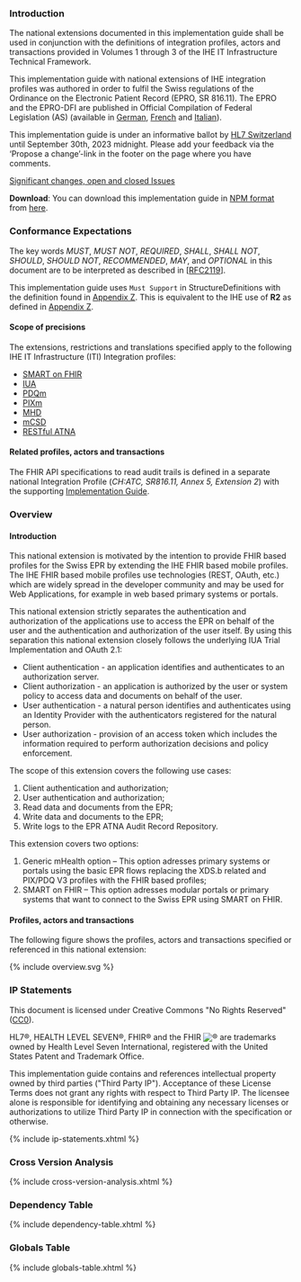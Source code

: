 ### Introduction

The national extensions documented in this implementation guide shall be used in conjunction with the definitions of integration 
profiles, actors and transactions provided in Volumes 1 through 3 of the IHE IT Infrastructure Technical Framework.

This implementation guide with national extensions of IHE integration profiles was authored in order to fulfil the Swiss
regulations of the Ordinance on the Electronic Patient Record (EPRO, SR 816.11). The EPRO and the
EPRO-DFI are published in Official Compilation of Federal Legislation (AS) (available in [German](https://www.admin.ch/opc/de/classified-compilation/20111795/index.html), [French](https://www.admin.ch/opc/fr/classified-compilation/20111795/index.html)
and [Italian](https://www.admin.ch/opc/it/classified-compilation/20111795/index.html)).

<div markdown="1" class="stu-note">

This implementation guide is under an informative ballot by [HL7 Switzerland](https://www.hl7.ch/) until September 30th, 2023 midnight. Please add your feedback via the ‘Propose a change’-link in the footer on the page where you have comments. 

[Significant changes, open and closed Issues](openissues.html)

</div>

**Download**: You can download this implementation guide in [NPM format](https://confluence.hl7.org/display/FHIR/NPM+Package+Specification) from [here](package.tgz).

### Conformance Expectations

The key words *MUST*, *MUST NOT*, *REQUIRED*, *SHALL*, *SHALL NOT*, *SHOULD*, *SHOULD NOT*, 
*RECOMMENDED*, *MAY*, and *OPTIONAL* in this document are to be interpreted as described in
[[RFC2119](https://www.ietf.org/rfc/rfc2119.txt)].

This implementation guide uses `Must Support` in StructureDefinitions with the definition found in [Appendix Z](https://profiles.ihe.net/ITI/TF/Volume2/ch-Z.html#z.10-profiling-conventions-for-constraints-on-fhir). This is equivalent to the IHE use of **R2** as defined in [Appendix Z](https://profiles.ihe.net/ITI/TF/Volume2/ch-Z.html#z.10-profiling-conventions-for-constraints-on-fhir).

#### Scope of precisions
The extensions, restrictions and translations specified apply to the following IHE IT Infrastructure (ITI) Integration profiles:

* [SMART on FHIR](http://www.hl7.org/fhir/smart-app-launch/)
* [IUA](https://profiles.ihe.net/ITI/IUA/index.html)
* [PDQm](https://profiles.ihe.net/ITI/PDQm/index.html)
* [PIXm](https://profiles.ihe.net/ITI/PIXm/index.html)
* [MHD](https://profiles.ihe.net/ITI/MHD/index.html)
* [mCSD](https://profiles.ihe.net/ITI/mCSD/index.html)
* [RESTful ATNA](https://www.ihe.net/uploadedFiles/Documents/ITI/IHE_ITI_Suppl_RESTful-ATNA.pdf)

#### Related profiles, actors and transactions

The FHIR API specifications to read audit trails is defined in a separate national Integration Profile
(_CH:ATC, SR816.11, Annex 5, Extension 2_) with the supporting [Implementation Guide](https://fhir.ch/ig/ch-atc/index.html).

### Overview

#### Introduction

This national extension is motivated by the intention to provide FHIR based profiles for the Swiss EPR by extending the IHE FHIR based mobile profiles. The IHE FHIR based mobile profiles use technologies (REST, OAuth, etc.) which are widely spread in the developer community and may be used for Web Applications, for example in web based primary systems or portals.

This national extension strictly separates the authentication and authorization of the applications use to access the EPR on behalf of the user and the authentication and authorization of the user itself. By using this separation this national extension closely follows the underlying IUA Trial Implementation and OAuth 2.1: 
* Client authentication - an application identifies and authenticates to an authorization server.
* Client authorization - an application is authorized by the user or system policy to access data and documents on behalf of the user.
* User authentication - a natural person identifies and authenticates using an Identity Provider with the authenticators registered for the natural person.
* User authorization - provision of an access token which includes the information required to perform authorization decisions and policy enforcement.     

The scope of this extension covers the following use cases:
1.	Client authentication and authorization; 
2.	User authentication and authorization; 
3.	Read data and documents from the EPR;
4.	Write data and documents to the EPR; 
5.	Write logs to the EPR ATNA Audit Record Repository.   

This extension covers two options:
1. Generic mHealth option – This option adresses primary systems or portals using the basic EPR flows replacing the XDS.b related and PIX/PDQ V3 profiles with the FHIR based profiles;
2. SMART on FHIR – This option adresses modular portals or primary systems that want to connect to the Swiss EPR using SMART on FHIR.

#### Profiles, actors and transactions

The following figure shows the profiles, actors and transactions specified or referenced in this national extension:

<div>{% include overview.svg %}</div>

### IP Statements
This document is licensed under Creative Commons "No Rights Reserved" ([CC0](https://creativecommons.org/publicdomain/zero/1.0/)).

HL7®, HEALTH LEVEL SEVEN®, FHIR® and the FHIR <img src="icon-fhir-16.png" style="float: none; margin: 0px; padding: 0px; vertical-align: bottom"/>&reg; are trademarks owned by Health Level Seven International, registered with the United States Patent and Trademark Office.

This implementation guide contains and references intellectual property owned by third parties ("Third Party IP"). Acceptance of these License Terms does not grant any rights with respect to Third Party IP. The licensee alone is responsible for identifying and obtaining any necessary licenses or authorizations to utilize Third Party IP in connection with the specification or otherwise.

{% include ip-statements.xhtml %}

### Cross Version Analysis

{% include cross-version-analysis.xhtml %}

### Dependency Table

{% include dependency-table.xhtml %}

### Globals Table

{% include globals-table.xhtml %}
